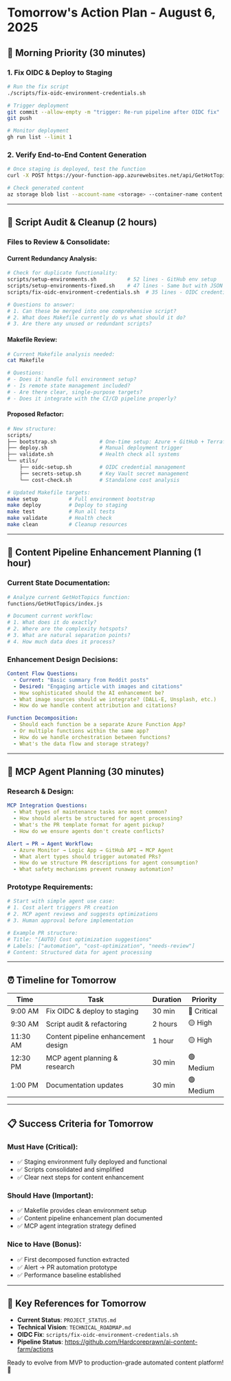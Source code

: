 # Tomorrow's Action Plan - August 6, 2025

## 🚀 **Morning Priority (30 minutes)**

### **1. Fix OIDC & Deploy to Staging**
```bash
# Run the fix script
./scripts/fix-oidc-environment-credentials.sh

# Trigger deployment
git commit --allow-empty -m "trigger: Re-run pipeline after OIDC fix"
git push

# Monitor deployment
gh run list --limit 1
```

### **2. Verify End-to-End Content Generation**
```bash
# Once staging is deployed, test the function
curl -X POST https://your-function-app.azurewebsites.net/api/GetHotTopics

# Check generated content
az storage blob list --account-name <storage> --container-name content
```

---

## 🔧 **Script Audit & Cleanup (2 hours)**

### **Files to Review & Consolidate:**

#### **Current Redundancy Analysis:**
```bash
# Check for duplicate functionality:
scripts/setup-environments.sh          # 52 lines - GitHub env setup
scripts/setup-environments-fixed.sh    # 47 lines - Same but with JSON fix
scripts/fix-oidc-environment-credentials.sh  # 35 lines - OIDC credential addition

# Questions to answer:
# 1. Can these be merged into one comprehensive script?
# 2. What does Makefile currently do vs what should it do?
# 3. Are there any unused or redundant scripts?
```

#### **Makefile Review:**
```bash
# Current Makefile analysis needed:
cat Makefile

# Questions:
# - Does it handle full environment setup?
# - Is remote state management included?
# - Are there clear, single-purpose targets?
# - Does it integrate with the CI/CD pipeline properly?
```

#### **Proposed Refactor:**
```bash
# New structure:
scripts/
├── bootstrap.sh              # One-time setup: Azure + GitHub + Terraform backend
├── deploy.sh                 # Manual deployment trigger
├── validate.sh               # Health check all systems
└── utils/
    ├── oidc-setup.sh         # OIDC credential management
    ├── secrets-setup.sh      # Key Vault secret management
    └── cost-check.sh         # Standalone cost analysis

# Updated Makefile targets:
make setup          # Full environment bootstrap
make deploy         # Deploy to staging
make test           # Run all tests
make validate       # Health check
make clean          # Cleanup resources
```

---

## 📝 **Content Pipeline Enhancement Planning (1 hour)**

### **Current State Documentation:**
```bash
# Analyze current GetHotTopics function:
functions/GetHotTopics/index.js

# Document current workflow:
# 1. What does it do exactly?
# 2. Where are the complexity hotspots?
# 3. What are natural separation points?
# 4. How much data does it process?
```

### **Enhancement Design Decisions:**
```yaml
Content Flow Questions:
  - Current: "Basic summary from Reddit posts"
  - Desired: "Engaging article with images and citations"
  - How sophisticated should the AI enhancement be?
  - What image sources should we integrate? (DALL-E, Unsplash, etc.)
  - How do we handle content attribution and citations?

Function Decomposition:
  - Should each function be a separate Azure Function App?
  - Or multiple functions within the same app?
  - How do we handle orchestration between functions?
  - What's the data flow and storage strategy?
```

---

## 🤖 **MCP Agent Planning (30 minutes)**

### **Research & Design:**
```yaml
MCP Integration Questions:
  - What types of maintenance tasks are most common?
  - How should alerts be structured for agent processing?
  - What's the PR template format for agent pickup?
  - How do we ensure agents don't create conflicts?

Alert → PR → Agent Workflow:
  - Azure Monitor → Logic App → GitHub API → MCP Agent
  - What alert types should trigger automated PRs?
  - How do we structure PR descriptions for agent consumption?
  - What safety mechanisms prevent runaway automation?
```

### **Prototype Requirements:**
```bash
# Start with simple agent use case:
# 1. Cost alert triggers PR creation
# 2. MCP agent reviews and suggests optimizations
# 3. Human approval before implementation

# Example PR structure:
# Title: "[AUTO] Cost optimization suggestions"
# Labels: ["automation", "cost-optimization", "needs-review"]
# Content: Structured data for agent processing
```

---

## ⏰ **Timeline for Tomorrow**

| Time | Task | Duration | Priority |
|------|------|----------|----------|
| 9:00 AM | Fix OIDC & deploy to staging | 30 min | 🔴 Critical |
| 9:30 AM | Script audit & refactoring | 2 hours | 🟡 High |
| 11:30 AM | Content pipeline enhancement design | 1 hour | 🟡 High |
| 12:30 PM | MCP agent planning & research | 30 min | 🟢 Medium |
| 1:00 PM | Documentation updates | 30 min | 🟢 Medium |

---

## 📋 **Success Criteria for Tomorrow**

### **Must Have (Critical):**
- ✅ Staging environment fully deployed and functional
- ✅ Scripts consolidated and simplified
- ✅ Clear next steps for content enhancement

### **Should Have (Important):**
- ✅ Makefile provides clean environment setup
- ✅ Content pipeline enhancement plan documented
- ✅ MCP agent integration strategy defined

### **Nice to Have (Bonus):**
- ✅ First decomposed function extracted
- ✅ Alert → PR automation prototype
- ✅ Performance baseline established

---

## 🔗 **Key References for Tomorrow**

- **Current Status**: `PROJECT_STATUS.md`
- **Technical Vision**: `TECHNICAL_ROADMAP.md`
- **OIDC Fix**: `scripts/fix-oidc-environment-credentials.sh`
- **Pipeline Status**: https://github.com/Hardcoreprawn/ai-content-farm/actions

Ready to evolve from MVP to production-grade automated content platform! 🚀
